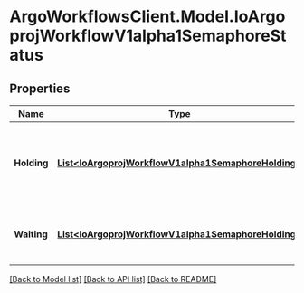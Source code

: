# ArgoWorkflowsClient.Model.IoArgoprojWorkflowV1alpha1SemaphoreStatus

## Properties

Name | Type | Description | Notes
------------ | ------------- | ------------- | -------------
**Holding** | [**List&lt;IoArgoprojWorkflowV1alpha1SemaphoreHolding&gt;**](IoArgoprojWorkflowV1alpha1SemaphoreHolding.md) | Holding stores the list of resource acquired synchronization lock for workflows. | [optional] 
**Waiting** | [**List&lt;IoArgoprojWorkflowV1alpha1SemaphoreHolding&gt;**](IoArgoprojWorkflowV1alpha1SemaphoreHolding.md) | Waiting indicates the list of current synchronization lock holders. | [optional] 

[[Back to Model list]](../README.md#documentation-for-models) [[Back to API list]](../README.md#documentation-for-api-endpoints) [[Back to README]](../README.md)

